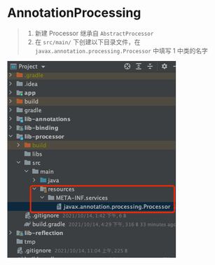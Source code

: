 # AnnotationProcessing

> 1. 新建 Processor 继承自 `AbstractProcessor`
> 2. 在 `src/main/` 下创建以下目录文件，在 `javax.annotation.processing.Processor` 中填写 1 中类的名字
<img src="https://github.com/crayonxiaoxin/AnnotationProcessing/blob/main/tmp/img.png" />
